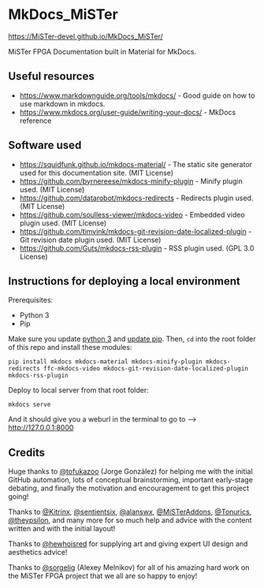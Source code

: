 # MkDocs_MiSTer

https://MiSTer-devel.github.io/MkDocs_MiSTer/

MiSTer FPGA Documentation built in Material for MkDocs.

## Useful resources

* https://www.markdownguide.org/tools/mkdocs/ - Good guide on how to use markdown in mkdocs.
* https://www.mkdocs.org/user-guide/writing-your-docs/ - MkDocs reference

## Software used

* https://squidfunk.github.io/mkdocs-material/ - The static site generator used for this documentation site. (MIT License)
* https://github.com/byrnereese/mkdocs-minify-plugin - Minify plugin used. (MIT License)
* https://github.com/datarobot/mkdocs-redirects - Redirects plugin used. (MIT License)
* https://github.com/soulless-viewer/mkdocs-video - Embedded video plugin used. (MIT License)
* https://github.com/timvink/mkdocs-git-revision-date-localized-plugin - Git revision date plugin used. (MIT License)
* https://github.com/Guts/mkdocs-rss-plugin - RSS plugin used. (GPL 3.0 License)

## Instructions for deploying a local environment

Prerequisites:
* Python 3
* Pip

Make sure you update [python 3](https://www.python.org/downloads/) and [update pip](https://pip.pypa.io/en/stable/installation/). Then, `cd` into the root folder of this repo and install these modules:
```
pip install mkdocs mkdocs-material mkdocs-minify-plugin mkdocs-redirects ffc-mkdocs-video mkdocs-git-revision-date-localized-plugin mkdocs-rss-plugin
```
Deploy to local server from that root folder:
```
mkdocs serve
```
And it should give you a weburl in the terminal to go to --> http://127.0.0.1:8000

## Credits

Huge thanks to [@tofukazoo](https://github.com/tofukazoo) (Jorge González) for helping me with the initial GitHub automation, lots of conceptual brainstorming, important early-stage debating, and finally the motivation and encouragement to get this project going!

Thanks to [@Kitrinx](https://github.com/Kitrinx/), [@sentientsix](https://github.com/sentientsix), [@alanswx](https://github.com/alanswx/), [@MiSTerAddons](https://github.com/misteraddons), [@Tonurics](https://github.com/tonurics/), [@theypsilon](https://github.com/theypsilon/), and many more for so much help and advice with the content written and with the initial layout!

Thanks to [@hewhoisred](https://github.com/hewhoisred) for supplying art and giving expert UI design and aesthetics advice!

Thanks to [@sorgelig](https://github.com/sorgelig/) (Alexey Melnikov) for all of his amazing hard work on the MiSTer FPGA project that we all are so happy to enjoy!
